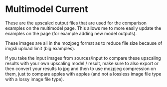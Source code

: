 # Multimodel Current

These are the upscaled output files that are used for the comparison examples on the multimodel page. This allows me to more easily update the examples on the page (for example adding new model outputs).

These images are all in the mozjpeg format as to reduce file size because of imgsli upload limit (big examples).

If you take the input images from sources/input to compare these upscaling results with your own upscaling model / result, make sure to also export or then convert your results to jpg and then to use mozpjeg compression on them, just to compare apples with apples (and not a lossless image file type with a lossy image file type).